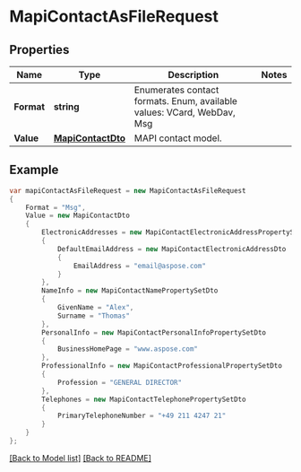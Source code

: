 # MapiContactAsFileRequest
## Properties
Name | Type | Description | Notes
------------ | ------------- | ------------- | -------------
**Format** | **string** | Enumerates contact formats. Enum, available values: VCard, WebDav, Msg | 
**Value** | [**MapiContactDto**](MapiContactDto.md) | MAPI contact model.              | 


## Example
```csharp
var mapiContactAsFileRequest = new MapiContactAsFileRequest
{
    Format = "Msg",
    Value = new MapiContactDto
    {
        ElectronicAddresses = new MapiContactElectronicAddressPropertySetDto
        {
            DefaultEmailAddress = new MapiContactElectronicAddressDto
            {
                EmailAddress = "email@aspose.com"
            }
        },
        NameInfo = new MapiContactNamePropertySetDto
        {
            GivenName = "Alex",
            Surname = "Thomas"
        },
        PersonalInfo = new MapiContactPersonalInfoPropertySetDto
        {
            BusinessHomePage = "www.aspose.com"
        },
        ProfessionalInfo = new MapiContactProfessionalPropertySetDto
        {
            Profession = "GENERAL DIRECTOR"
        },
        Telephones = new MapiContactTelephonePropertySetDto
        {
            PrimaryTelephoneNumber = "+49 211 4247 21"
        }
    }
};
```

[[Back to Model list]](Models.md) [[Back to README]](README.md)

